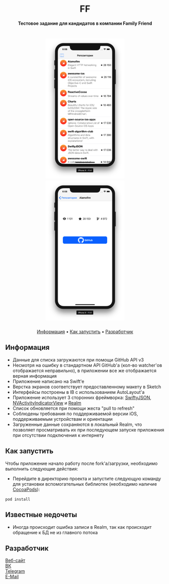 <h1 align="center">
  <br>
  FF
  <br>
</h1>

<h4 align="center">Тестовое задание для кандидатов в компании Family Friend</h4>

<h1 align="center">
<img src="https://raw.githubusercontent.com/moridaffy/FF_test/master/Extra/screenshot_list.png" alt="Список репозиториев" width="250"> <img src="https://raw.githubusercontent.com/moridaffy/FF_test/master/Extra/screenshot_details.png" alt="Детальная информация о репозитории" width="250">
</h1>

<p align="center">
  <a href="#Информация">Информация</a> •
  <a href="#Как-запустить">Как запустить</a> •
  <a href="#Разработчик">Разработчик</a>
</p>

## Информация
* Данные для списка загружаются при помощи GitHub API v3
* Несмотря на ошибку в стандартном API GitHub'a (кол-во watcher'ов отображается неправильно), в приложении все же отображается верная информация
* Приложение написано на Swift'e
* Верстка экранов соответствует предоставленному макету в Sketch
* Интерфейсы построены в IB с использованием AutoLayout'a
* Приложение использует 3 сторонних фреймворка: <a href="https://github.com/SwiftyJSON/SwiftyJSON">SwiftyJSON</a>, <a href="https://github.com/ninjaprox/NVActivityIndicatorView">NVActivityIndicatorView</a> и <a href="https://github.com/realm/realm-cocoa">Realm</a>
* Список обновляется при помощи жеста "pull to refresh"
* Соблюдены требования по поддерживаемой версии iOS, поддерживаемым устройствам и ориентации
* Загруженные данные сохраняются в локальный Realm, что позволяет просматривать их при последующем запуске приложения при отсутствии подключения к интернету


## Как запустить
Чтобы приложение начало работу после fork'a/загрузки, необходимо выполнить следующие действия:

* Перейдите в директорию проекта и запустите следующую команду для установки вспомогательных библиотек (необходимо наличие <a href="https://cocoapods.org" target="_blank">CocoaPods</a>):
```
pod install
```

## Известные недочеты
* Иногда происходит ошибка записи в Realm, так как происходит обращение к БД не из главного потока

## Разработчик
<a href="http://mskr.name">Веб-сайт</a>  
<a href="http://vk.com/morimax">ВК</a>  
<a href="http://t.me/moridaffy">Telegram</a>  
<a href="mailto:dev@mskr.name">E-Mail</a>
